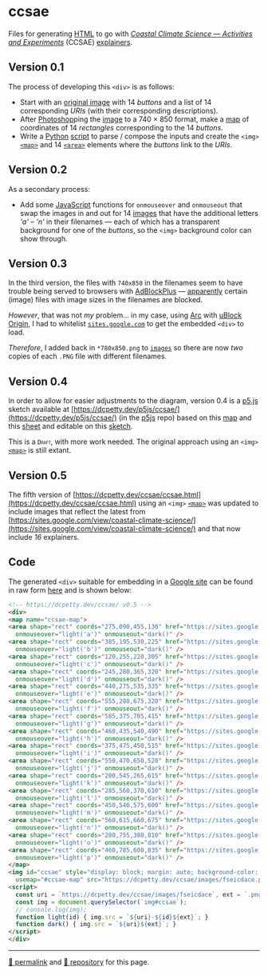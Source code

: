 # ccsae

Files for generating [HTML](./ccsae.html) to go with [*Coastal Climate Science &mdash; Activities and Experiments*](https://sites.google.com/view/coastal-climate-science) (CCSAE) [explainers](https://sites.google.com/view/coastal-climate-science/explainers).

## Version 0.1

The process of developing this `<div>` is as follows:

- Start with an [original image](./images/fseicdace-original.png) with 14 *buttons* and a list of 14 corresponding *URIs* (with their corresponding descriptions).
- After [Photoshop](https://www.adobe.com/products/photoshop.html)ping the [image](./images/fseicdace-740x850.png) to a 740 &#215; 850 format, make a [map](https://drive.google.com/file/d/1FprjDBazKrCQTaQn9zqDLBZvqCTdRRNK/) of coordinates of 14 *rectangles* corresponding to the 14 *buttons*.
- Write a [Python](https://docs.python.org/3/) [script](https://github.com/dcpetty/ccsae/blob/main/src/ccsae.py) to parse / compose the inputs and create the `<img>` [`<map>`](https://developer.mozilla.org/en-US/docs/Web/HTML/Element/map) and 14 [`<area>`](https://developer.mozilla.org/en-US/docs/Web/HTML/Element/area) elements where the *buttons* link to the *URIs*.

## Version 0.2

As a secondary process:

- Add some [JavaScript](https://typescriptlang.org/) functions for `onmouseover` and `onmouseout` that swap the images in and out for 14 [images](https://github.com/dcpetty/ccsae/tree/main/images) that have the additional letters *'a'* &ndash; *'n'* in their filenames &mdash; each of which has a transparent background for one of the *buttons*, so the `<img>` background color can show through. 

## Version 0.3

In the third version, the files with `740x850` in the filenames seem to have trouble being served to browsers with [AdBlockPlus](https://adblockplus.org/) &mdash; [apparently](https://stackoverflow.com/questions/17255493/how-to-stop-adblock-plus-blocking-images-in-html-page) certain (image) files with image sizes in the filenames are blocked.

*However*, that was not *my* problem&hellip; in my case, using [Arc](https://arc.net/) with [uBlock Origin](https://ublockorigin.com/), I had to whitelist [`sites.google.com`](https://sites.google.com/) to get the embedded `<div>` to load.

*Therefore*, I added back in `*780x850.png` to [`images`](https://github.com/dcpetty/ccsae/tree/main/images) so there are now *two* copies of each `.PNG` file with different filenames.

## Version 0.4

In order to allow for easier adjustments to the diagram, version 0.4 is a [p5.js](https://p5js.org/) sketch available at [https://dcpetty.dev/p5js/ccsae/](https://dcpetty.dev/p5js/ccsae/) (in the [p5js](https://github.com/dcpetty/p5js/) repo) based on this [map](https://drive.google.com/file/d/1FprjDBazKrCQTaQn9zqDLBZvqCTdRRNK/) and this [sheet](https://docs.google.com/spreadsheets/d/1rNqqxYPTbS7i4eP5O07fCUB0CsrdaG4itB4KsOd3UGo/) and editable on this [sketch](https://editor.p5js.org/dcpetty/sketches/x1MXpMMEI).

This is a <span style="font-variant: small-caps;">`Draft`</span>, with more work needed. The original approach using an `<img>` [`<map>`](https://developer.mozilla.org/en-US/docs/Web/HTML/Element/map) is still extant.

## Version 0.5

The fifth version of [https://dcpetty.dev/ccsae/ccsae.html](https://dcpetty.dev/ccsae/ccsae.html) using an `<img>` [`<map>`](https://developer.mozilla.org/en-US/docs/Web/HTML/Element/map) was updated to include images that reflect the latest from [https://sites.google.com/view/coastal-climate-science/](https://sites.google.com/view/coastal-climate-science/) and that now include *16* explainers.

## Code

The generated `<div>` suitable for embedding in a [Google site](https://sites.google.com/) can be found in raw form [here](https://raw.githubusercontent.com/dcpetty/ccsae/refs/heads/main/ccsae.html) and is shown below:

```html
<!-- https://dcpetty.dev/ccsae/ v0.5 -->
<div>
<map name="ccsae-map">
<area shape="rect" coords="275,090,455,130" href="https://sites.google.com/view/coastal-climate-science/explainers/increasing-co2" alt="increasing co2 in the atmosphere"
  onmouseover="light('a')" onmouseout="dark()" />
<area shape="rect" coords="385,195,530,225" href="https://sites.google.com/view/coastal-climate-science/explainers/warmer-air" alt="warmer air and the greenhouse effect"
  onmouseover="light('b')" onmouseout="dark()" />
<area shape="rect" coords="120,255,220,305" href="https://sites.google.com/view/coastal-climate-science/explainers/ocean-acidification" alt="ocean acidification"
  onmouseover="light('c')" onmouseout="dark()" />
<area shape="rect" coords="245,280,365,320" href="https://sites.google.com/view/coastal-climate-science/explainers/warmer-ocean" alt="warmer ocean water"
  onmouseover="light('d')" onmouseout="dark()" />
<area shape="rect" coords="440,275,535,335" href="https://sites.google.com/view/coastal-climate-science/explainers/more-water-vapor" alt="more water vapor in the air"
  onmouseover="light('e')" onmouseout="dark()" />
<area shape="rect" coords="555,280,675,320" href="https://sites.google.com/view/coastal-climate-science/explainers/melting-glaciers" alt="melting glaciers and ice sheets"
  onmouseover="light('f')" onmouseout="dark()" />
<area shape="rect" coords="585,375,705,415" href="https://sites.google.com/view/coastal-climate-science/explainers/water-salinity" alt="regional changes in water salinity"
  onmouseover="light('g')" onmouseout="dark()" />
<area shape="rect" coords="460,435,540,490" href="https://sites.google.com/view/coastal-climate-science/explainers/More-clouds " alt="more clouds and turbulence"
  onmouseover="light('h')" onmouseout="dark()" />
<area shape="rect" coords="375,475,450,515" href="https://sites.google.com/view/coastal-climate-science/explainers/sea-level" alt="rising sea level"
  onmouseover="light('i')" onmouseout="dark()" />
<area shape="rect" coords="550,470,650,520" href="https://sites.google.com/view/coastal-climate-science/explainers/water-density" alt="changes in water density"
  onmouseover="light('j')" onmouseout="dark()" />
<area shape="rect" coords="200,545,265,615" href="https://sites.google.com/view/coastal-climate-science/explainers/less-dissolved-oxygen" alt="less dissolved oxygen in water"
  onmouseover="light('k')" onmouseout="dark()" />
<area shape="rect" coords="285,560,370,610" href="https://sites.google.com/view/coastal-climate-science/explainers/algal-blooms" alt="harmful algal blooms (habs)"
  onmouseover="light('l')" onmouseout="dark()" />
<area shape="rect" coords="450,540,575,600" href="https://sites.google.com/view/coastal-climate-science/explainers/extreme-weather" alt="extreme and changing weather"
  onmouseover="light('m')" onmouseout="dark()" />
<area shape="rect" coords="560,615,660,675" href="https://sites.google.com/view/coastal-climate-science/explainers/ocean-circulation" alt="changes to atlantic ocean circulation"
  onmouseover="light('n')" onmouseout="dark()" />
<area shape="rect" coords="280,755,380,810" href="https://sites.google.com/view/coastal-climate-science/explainers/harm-to-marine" alt="harm to marine life"
  onmouseover="light('o')" onmouseout="dark()" />
<area shape="rect" coords="460,785,600,835" href="https://sites.google.com/view/coastal-climate-science/explainers/harm-to-human" alt="harm to human and terrestrial life"
  onmouseover="light('p')" onmouseout="dark()" />
</map>
<img id="ccsae" style="display: block; margin: auto; background-color: gold;"
  usemap="#ccsae-map" src="https://dcpetty.dev/ccsae/images/fseicdace.png" alt="ccsae" />
<script>
  const uri = `https://dcpetty.dev/ccsae/images/fseicdace`, ext = `.png`;
  const img = document.querySelector(`img#ccsae`);
  // console.log(img);
  function light(id) { img.src = `${uri}-${id}${ext}`; }
  function dark() { img.src = `${uri}${ext}`; }
</script>
</div>
```

<hr>

[&#128279; permalink](https://dcpetty.github.io/ccsae/) and [&#128297; repository](https://github.com/dcpetty/ccsae/) for this page.
